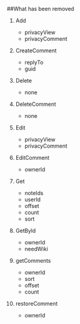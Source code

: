 ##What has been removed

1. Add
    * privacyView
    * privacyComment
    
1. CreateComment
    * replyTo
    * guid
    
1. Delete
    * none
    
1. DeleteComment
    * none
    
1. Edit
    * privacyView
    * privacyComment

1. EditComment
    * ownerId  

1. Get
    * noteIds
    * userId
    * offset
    * count
    * sort

1. GetById
    * ownerId
    * needWiki
    
1. getComments
    * ownerId
    * sort
    * offset
    * count
    
1. restoreComment
    * ownerId
